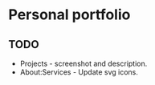 # Personal portfolio

## TODO

* Projects - screenshot and description.
* About:Services - Update svg icons.
